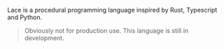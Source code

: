 Lace is a procedural programming language inspired by Rust, Typescript and Python. 
> Obviously not for production use. This language is still in development.
